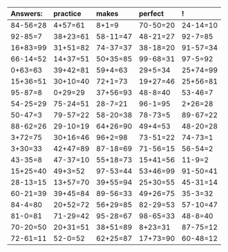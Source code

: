 | Answers: | practice | makes | perfect | ! |
| :--- | :--- | :--- | :--- | :--- |
| 84-56=28 | 4+57=61 | 8+1=9 | 70-50=20 | 24-14=10 | 
| 92-85=7 | 38+23=61 | 58-11=47 | 48-21=27 | 92-7=85 | 
| 16+83=99 | 31+51=82 | 74-37=37 | 38-18=20 | 91-57=34 | 
| 66-14=52 | 14+37=51 | 50+35=85 | 99-68=31 | 97-5=92 | 
| 0+63=63 | 39+42=81 | 59+4=63 | 29+5=34 | 25+74=99 | 
| 15+36=51 | 30+10=40 | 72+1=73 | 19+27=46 | 25+56=81 | 
| 95-87=8 | 0+29=29 | 37+56=93 | 48-8=40 | 53-46=7 | 
| 54-25=29 | 75-24=51 | 28-7=21 | 96-1=95 | 2+26=28 | 
| 50-47=3 | 79-57=22 | 58-20=38 | 78-73=5 | 89-67=22 | 
| 88-62=26 | 29-10=19 | 64+26=90 | 49+4=53 | 48-20=28 | 
| 3+72=75 | 30+16=46 | 96+2=98 | 73-51=22 | 74-73=1 | 
| 3+30=33 | 42+47=89 | 87-18=69 | 71-56=15 | 56-54=2 | 
| 43-35=8 | 47-37=10 | 55+18=73 | 15+41=56 | 11-9=2 | 
| 15+25=40 | 49+3=52 | 97-53=44 | 53+46=99 | 91-50=41 | 
| 28-13=15 | 13+57=70 | 39+55=94 | 25+30=55 | 45-31=14 | 
| 60-21=39 | 39+45=84 | 89-56=33 | 49+26=75 | 35-3=32 | 
| 84-4=80 | 20+52=72 | 56+29=85 | 82-29=53 | 57-10=47 | 
| 81-0=81 | 71-29=42 | 95-28=67 | 98-65=33 | 48-8=40 | 
| 70-20=50 | 20+31=51 | 38+51=89 | 8+23=31 | 87-75=12 | 
| 72-61=11 | 52-0=52 | 62+25=87 | 17+73=90 | 60-48=12 | 
